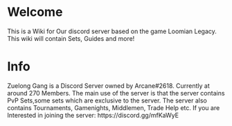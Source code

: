 <mainpage-leftcolumn-start />
<div class="ContainerColumn">
<div class="TextHeader"><h1>Welcome</h1></div>
<div class="ContainerBody">
This is a Wiki for Our discord server based on the game Loomian Legacy. This wiki will contain Sets, Guides and more! <mainpage-endcolumn />
</div>

<mainpage-endcolumn />


<div class="TextHeader"><h1>Info</h1></div>
<div class="ContainerBody">
Zuelong Gang is a Discord Server owned by Arcane#2618. Currently at around 270 Members. The main use of the server is that the server contains PvP Sets,some sets which are exclusive to the server. The server also contains Tournaments, Gamenights, Middlemen, Trade Help etc. If you are Interested in joining the server: https://discord.gg/mfKaWyE
</div>
<mainpage-endcolumn />
